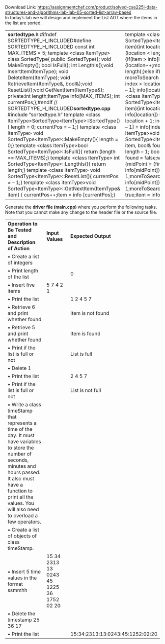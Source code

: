 Download Link: https://assignmentchef.com/product/solved-cse225l-data-structures-and-algorithms-lab-lab-05-sorted-list-array-based
<br>
In today’s lab we will design and implement the List ADT where the items in the list are sorted.

<table width="712">

 <tbody>

  <tr>

   <td width="325"><strong>sortedtype.h </strong> #ifndef SORTEDTYPE_H_INCLUDED#define SORTEDTYPE_H_INCLUDED const int MAX_ITEMS = 5; template &lt;class ItemType&gt; class SortedType{     public :SortedType();         void MakeEmpty();         bool IsFull();         int LengthIs();void InsertItem(ItemType);         void DeleteItem(ItemType);         void RetrieveItem(ItemType&amp;, bool&amp;);void ResetList();void GetNextItem(ItemType&amp;);     private:int length;ItemType info[MAX_ITEMS];         int currentPos;};#endif // SORTEDTYPE_H_INCLUDED<strong>sortedtype.cpp </strong> #include “sortedtype.h” template &lt;class ItemType&gt;SortedType&lt;ItemType&gt;::SortedType(){     length = 0;     currentPos = – 1;} template &lt;class ItemType&gt; void SortedType&lt;ItemType&gt;::MakeEmpty(){     length = 0;} template &lt;class ItemType&gt;bool SortedType&lt;ItemType&gt;::IsFull(){     return (length == MAX_ITEMS);} template &lt;class ItemType&gt; int SortedType&lt;ItemType&gt;::LengthIs(){     return length;} template &lt;class ItemType&gt; void SortedType&lt;ItemType&gt;::ResetList(){     currentPos = – 1;} template &lt;class ItemType&gt;void SortedType&lt;ItemType&gt;::GetNextItem(ItemType&amp; item) {     currentPos++;item = info [currentPos];}</td>

   <td width="387">template &lt;class ItemType&gt;void SortedType&lt;ItemType&gt;::InsertItem(ItemType item){int location = 0;bool moreToSearch = (location &lt; length); while (moreToSearch){if(item &gt; info[location]){location++;moreToSearch = (location &lt; length);}else if(item &lt; info[location])             moreToSearch = false;}for (int index = length; index &gt; location; index–)info[index] = info[index – 1];     info[location] = item;     length++;}template &lt;class ItemType&gt;void SortedType&lt;ItemType&gt;::DeleteItem(ItemType item){int location = 0; while (item != info[location])         location++;for (int index = location + 1; index &lt; length; index++)info[index – 1] = info[index];     length–;}template &lt;class ItemType&gt;void SortedType&lt;ItemType&gt;::RetrieveItem(ItemType&amp; item, bool&amp; found){int midPoint, first = 0, last = length – 1;     bool moreToSearch = (first &lt;= last);     found = false;while (moreToSearch &amp;&amp; !found){midPoint = (first + last) / 2;         if(item &lt; info[midPoint]){last = midPoint – 1;moreToSearch = (first &lt;= last);}else if(item &gt; info[midPoint]){first = midPoint + 1;moreToSearch = (first &lt;= last);}         else         {found = true;item = info[midPoint];}}}</td>

  </tr>

 </tbody>

</table>

Generate the <strong>driver file (main.cpp) </strong>where you perform the following tasks. Note that you cannot make any change to the header file or the source file.




<table width="703">

 <tbody>

  <tr>

   <td width="362"><strong>Operation to Be Tested and Description of Action </strong></td>

   <td width="174"><strong>Input Values </strong></td>

   <td width="166"><strong>Expected Output </strong></td>

  </tr>

  <tr>

   <td width="362">        •     Create a list of integers</td>

   <td width="174"> </td>

   <td width="166"> </td>

  </tr>

  <tr>

   <td width="362">        •     Print length of the list</td>

   <td width="174"> </td>

   <td width="166">0</td>

  </tr>

  <tr>

   <td width="362">        •     Insert five items</td>

   <td width="174">5  7  4  2  1</td>

   <td width="166"> </td>

  </tr>

  <tr>

   <td width="362">        •     Print the list</td>

   <td width="174"> </td>

   <td width="166">1  2  4  5  7</td>

  </tr>

  <tr>

   <td width="362">        •    Retrieve 6 and print whether found</td>

   <td width="174"> </td>

   <td width="166">Item is not found</td>

  </tr>

  <tr>

   <td width="362">        •    Retrieve 5 and print whether found</td>

   <td width="174"> </td>

   <td width="166">Item is found</td>

  </tr>

  <tr>

   <td width="362">        •     Print if the list is full or not</td>

   <td width="174"> </td>

   <td width="166">List is full</td>

  </tr>

  <tr>

   <td width="362">        •     Delete 1</td>

   <td width="174"> </td>

   <td width="166"> </td>

  </tr>

  <tr>

   <td width="362">        •     Print the list</td>

   <td width="174"> </td>

   <td width="166">2  4  5 7</td>

  </tr>

  <tr>

   <td width="362">        •     Print if the list is full or not</td>

   <td width="174"> </td>

   <td width="166">List is not full</td>

  </tr>

  <tr>

   <td width="362">•     Write a class timeStamp that represents a time of the day. It must have variables to store the number of seconds, minutes and hours passed. It also must have a function to print all the values. You will also need to overload a few operators.</td>

   <td width="174"> </td>

   <td width="166"> </td>

  </tr>

  <tr>

   <td width="362">        •     Create a list of objects of class timeStamp.</td>

   <td width="174"> </td>

   <td width="166"> </td>

  </tr>

  <tr>

   <td width="362">        •    Insert 5 time values in the format ssmmhh</td>

   <td width="174">15   34   2313   13   0243   45   1225   36   1752   02   20</td>

   <td width="166"> </td>

  </tr>

  <tr>

   <td width="362">        •    Delete the timestamp 25   36   17</td>

   <td width="174"> </td>

   <td width="166"> </td>

  </tr>

  <tr>

   <td width="362">        •     Print the list</td>

   <td width="174"> </td>

   <td width="166">15:34:2313:13:0243:45:1252:02:20</td>

  </tr>

 </tbody>

</table>


